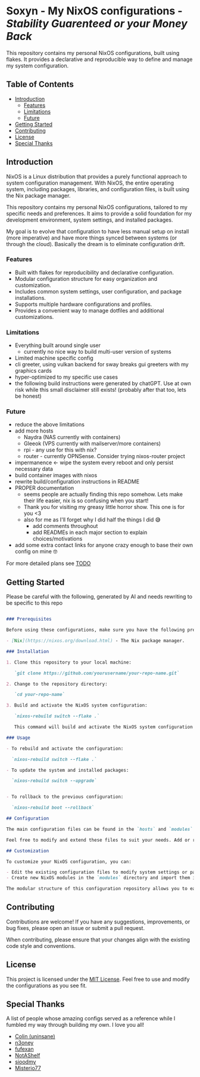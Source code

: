# Soxyn - My NixOS configurations - *Stability Guarenteed or your Money Back*

This repository contains my personal NixOS configurations, built using flakes. It provides a declarative and reproducible way to define and manage my system configuration.

## Table of Contents

- [Introduction](#introduction)
  - [Features](#features)
  - [Limitations](#limitations)
  - [Future](#future)
- [Getting Started](#getting-started)
- [Contributing](#contributing)
- [License](#license)
- [Special Thanks](#special-thanks)

## Introduction

NixOS is a Linux distribution that provides a purely functional approach to system configuration management. With NixOS, the entire operating system, including packages, libraries, and configuration files, is built using the Nix package manager.

This repository contains my personal NixOS configurations, tailored to my specific needs and preferences. It aims to provide a solid foundation for my development environment, system settings, and installed packages.

My goal is to evolve that configuration to have less manual setup on install (more imperative) and have more things synced between systems (or through the cloud). Basically the dream is to eliminate configuration drift.

### Features

- Built with flakes for reproducibility and declarative configuration.
- Modular configuration structure for easy organization and customization.
- Includes common system settings, user configuration, and package installations.
- Supports multiple hardware configurations and profiles.
- Provides a convenient way to manage dotfiles and additional customizations.

### Limitations

- Everything built around single user
  - currently no nice way to build multi-user version of systems
- Limited machine specific config
- cli greeter, using vulkan backend for sway breaks gui greeters with my graphics cards
- hyper-optimized to my specific use cases
- the following build instructions were generated by chatGPT. Use at own risk while this small disclaimer still exists! (probably after that too, lets be honest)

### Future

- reduce the above limitations
- add more hosts
  - Naydra (NAS currently with containers)
  - Gleeok (VPS currently with mailserver/more containers)
  - rpi - any use for this with nix?
  - router - currently OPNSense. Consider trying nixos-router project
- impermanence <- wipe the system every reboot and only persist necessary data
- build container images with nixos
- rewrite build/configuration instructions in README
- PROPER documentation
  - seems people are actually finding this repo somehow. Lets make their life easier, nix is so confusing when you start!
  - Thank you for visiting my greasy little horror show. This one is for you <3
  - also for me as I'll forget why I did half the things I did 😅
    - add comments throughout
    - add READMEs in each major section to explain choices/motivations
- add some extra contact links for anyone crazy enough to base their own config on mine 🤓

For more detailed plans see [TODO](./docs/TODO.md)

## Getting Started

Please be careful with the following, generated by AI and needs rewriting to be specific to this repo

```md

### Prerequisites

Before using these configurations, make sure you have the following prerequisites installed on your system:

- [Nix](https://nixos.org/download.html) - The Nix package manager.

### Installation

1. Clone this repository to your local machine:

   `git clone https://github.com/yourusername/your-repo-name.git`

2. Change to the repository directory:

   `cd your-repo-name`

3. Build and activate the NixOS system configuration:

   `nixos-rebuild switch --flake .`

   This command will build and activate the NixOS system configuration defined in `flake.nix` and `nixos/configuration.nix`.

### Usage

- To rebuild and activate the configuration:

  `nixos-rebuild switch --flake .`

- To update the system and installed packages:

  `nixos-rebuild switch --upgrade`


- To rollback to the previous configuration:

  `nixos-rebuild boot --rollback`

## Configuration

The main configuration files can be found in the `hosts` and `modules` directories. The `modules/core` directory defines the system-wide configuration, while the `modules/home` directory contains user-specific configurations.

Feel free to modify and extend these files to suit your needs. Add or remove packages, tweak system settings, or create new modules as necessary.

## Customization

To customize your NixOS configuration, you can:

- Edit the existing configuration files to modify system settings or package installations.
- Create new NixOS modules in the `modules` directory and import them into the main configuration file.

The modular structure of this configuration repository allows you to easily organize and extend your setup according to your preferences.

```

## Contributing

Contributions are welcome! If you have any suggestions, improvements, or bug fixes, please open an issue or submit a pull request.

When contributing, please ensure that your changes align with the existing code style and conventions.

## License

This project is licensed under the [MIT License](./LICENCE.md). Feel free to use and modify the configurations as you see fit.

## Special Thanks

A list of people whose amazing configs served as a reference while I fumbled my way through building my own. I love you all!

- [Colin (uninsane)](https://git.uninsane.org/colin/nix-files)
- [n3oney](https://github.com/n3oney/nixus)
- [fufexan](https://github.com/fufexan/dotfiles)
- [NotAShelf](https://github.com/NotAShelf/nyx)
- [sioodmy](https://github.com/sioodmy/dotfiles)
- [Misterio77](https://github.com/Misterio77/nix-config)
